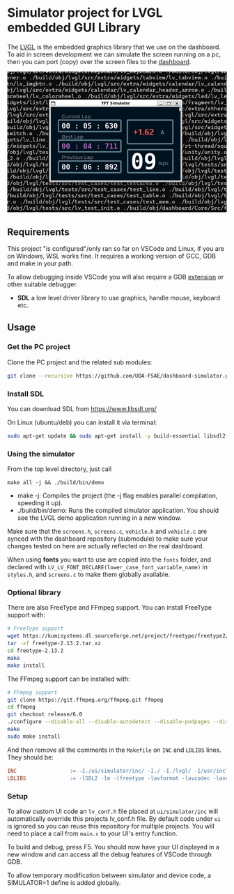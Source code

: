 # Simulator project for LVGL embedded GUI Library

The [LVGL](https://github.com/lvgl/lvgl) is the embedded graphics library that we use on the dashboard. To aid in screen development we can simulate the screen running on a pc, then you can port (copy) over the screen files to the [dashboard](https://github.com/UOA-FSAE/dashboard).

![simulator](resources/simulation.png?raw=true)

## Requirements
This project "is configured"/only ran so far on VSCode and Linux, if you are on Windows, WSL works fine. It requires a working version of GCC, GDB and make in your path.

To allow debugging inside VSCode you will also require a GDB [extension](https://marketplace.visualstudio.com/items?itemName=webfreak.debug) or other suitable debugger.

* **SDL** a low level driver library to use graphics, handle mouse, keyboard etc.

## Usage

### Get the PC project

Clone the PC project and the related sub modules:

```bash
git clone --recursive https://github.com/UOA-FSAE/dashboard-simulator.git
```

### Install SDL
You can download SDL from https://www.libsdl.org/

On Linux (ubuntu/deb) you can install it via terminal:
```bash
sudo apt-get update && sudo apt-get install -y build-essential libsdl2-dev
```

### Using the simulator
From the top level directory, just call 
```
make all -j && ./build/bin/demo
```
- make -j: Compiles the project (the -j flag enables parallel compilation, speeding it up).
- ./build/bin/demo: Runs the compiled simulator application.
You should see the LVGL demo application running in a new window.

Make sure that the `screens.h`, `screens.c`, `vehicle.h` and `vehicle.c` are synced with the dashboard repository (submodule) to make sure your changes tested on here are actually reflected on the real dashboard.

When using **fonts** you want to use are copied into the `fonts` folder, and declared with `LV_LV_FONT_DECLARE(lower_case_font_variable_name)` in `styles.h`, and `screens.c` to make them globally available.

### Optional library
There are also FreeType and FFmpeg support. You can install FreeType support with:
```bash
# FreeType support
wget https://kumisystems.dl.sourceforge.net/project/freetype/freetype2/2.13.2/freetype-2.13.2.tar.xz
tar -xf freetype-2.13.2.tar.xz
cd freetype-2.13.2
make
make install
```

The FFmpeg support can be installed with:
```bash
# FFmpeg support
git clone https://git.ffmpeg.org/ffmpeg.git ffmpeg
cd ffmpeg
git checkout release/6.0
./configure --disable-all --disable-autodetect --disable-podpages --disable-asm --enable-avcodec --enable-avformat --enable-decoders --enable-encoders --enable-demuxers --enable-parsers --enable-protocol='file' --enable-swscale --enable-zlib
make
sudo make install
```

And then remove all the comments in the `Makefile` on `INC` and `LDLIBS` lines. They should be:
```Makefile
INC 				:= -I./ui/simulator/inc/ -I./ -I./lvgl/ -I/usr/include/freetype2 -L/usr/local/lib
LDLIBS	 			:= -lSDL2 -lm -lfreetype -lavformat -lavcodec -lavutil -lswscale -lm -lz -lpthread
```

### Setup
To allow custom UI code an `lv_conf.h` file placed at `ui/simulator/inc` will automatically override this projects lv_conf.h file. By default code under `ui` is ignored so you can reuse this repository for multiple projects. You will need to place a call from `main.c` to your UI's entry function.

To build and debug, press F5. You should now have your UI displayed in a new window and can access all the debug features of VSCode through GDB.

To allow temporary modification between simulator and device code, a SIMULATOR=1 define is added globally.
